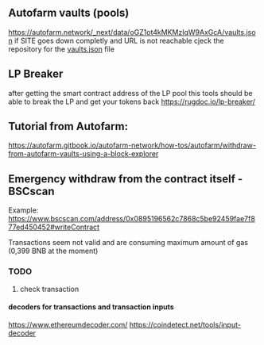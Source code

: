 
## Autofarm vaults (pools)
https://autofarm.network/_next/data/oGZ1ot4kMKMzIqW9AxGcA/vaults.json
if SITE goes down completly and URL is not reachable cjeck the repository for the [vaults.json](https://raw.githubusercontent.com/selimerunkut/autofarm_token_rescue/main/vaults.json) file

## LP Breaker
after getting the smart contract address of the LP pool this tools should be able to break the LP and get your tokens back
https://rugdoc.io/lp-breaker/

## Tutorial from Autofarm:
https://autofarm.gitbook.io/autofarm-network/how-tos/autofarm/withdraw-from-autofarm-vaults-using-a-block-explorer

## Emergency withdraw from the contract itself - BSCscan
Example: https://www.bscscan.com/address/0x0895196562c7868c5be92459fae7f877ed450452#writeContract

Transactions seem not valid and are consuming maximum amount of gas (0,399 BNB at the moment)

### TODO
1) check transaction

#### decoders for transactions and transaction inputs
https://www.ethereumdecoder.com/
https://coindetect.net/tools/input-decoder

